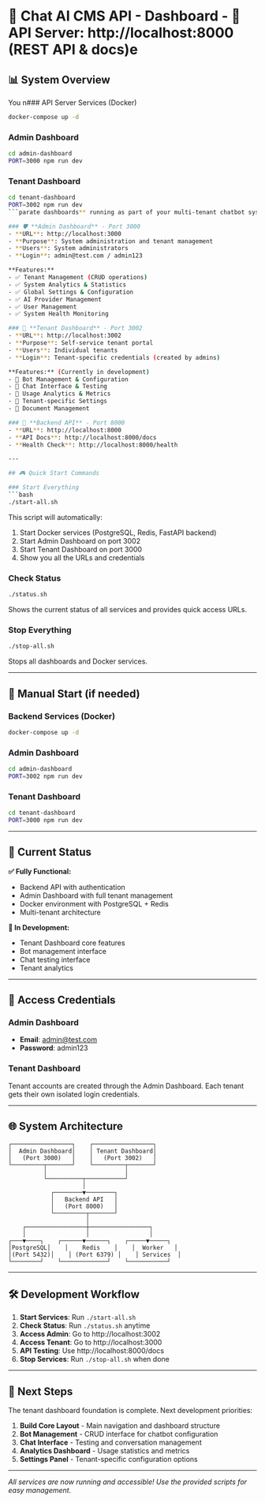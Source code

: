 # 🚀 Chat AI CMS API - Dashboard - **🔧 API Server**: **http://localhost:8000** (REST API & docs)e

## 📊 System Overview

You n### API Server Services (Docker)
```bash
docker-compose up -d
```

### Admin Dashboard
```bash
cd admin-dashboard
PORT=3000 npm run dev
```

### Tenant Dashboard
```bash
cd tenant-dashboard  
PORT=3002 npm run dev
```parate dashboards** running as part of your multi-tenant chatbot system:

### 🛡️ **Admin Dashboard** - Port 3000
- **URL**: http://localhost:3000
- **Purpose**: System administration and tenant management
- **Users**: System administrators
- **Login**: admin@test.com / admin123

**Features:**
- ✅ Tenant Management (CRUD operations)
- ✅ System Analytics & Statistics  
- ✅ Global Settings & Configuration
- ✅ AI Provider Management
- ✅ User Management
- ✅ System Health Monitoring

### 👥 **Tenant Dashboard** - Port 3002
- **URL**: http://localhost:3002
- **Purpose**: Self-service tenant portal
- **Users**: Individual tenants
- **Login**: Tenant-specific credentials (created by admins)

**Features:** (Currently in development)
- 🔄 Bot Management & Configuration
- 🔄 Chat Interface & Testing
- 🔄 Usage Analytics & Metrics
- 🔄 Tenant-specific Settings
- 🔄 Document Management

### 🔧 **Backend API** - Port 8000
- **URL**: http://localhost:8000
- **API Docs**: http://localhost:8000/docs
- **Health Check**: http://localhost:8000/health

---

## 🎮 Quick Start Commands

### Start Everything
```bash
./start-all.sh
```
This script will automatically:
1. Start Docker services (PostgreSQL, Redis, FastAPI backend)
2. Start Admin Dashboard on port 3002
3. Start Tenant Dashboard on port 3000
4. Show you all the URLs and credentials

### Check Status
```bash
./status.sh
```
Shows the current status of all services and provides quick access URLs.

### Stop Everything
```bash
./stop-all.sh
```
Stops all dashboards and Docker services.

---

## 🔄 Manual Start (if needed)

### Backend Services (Docker)
```bash
docker-compose up -d
```

### Admin Dashboard
```bash
cd admin-dashboard
PORT=3002 npm run dev
```

### Tenant Dashboard
```bash
cd tenant-dashboard  
PORT=3000 npm run dev
```

---

## 🎯 Current Status

**✅ Fully Functional:**
- Backend API with authentication
- Admin Dashboard with full tenant management
- Docker environment with PostgreSQL + Redis
- Multi-tenant architecture

**🔄 In Development:**
- Tenant Dashboard core features
- Bot management interface
- Chat testing interface
- Tenant analytics

---

## 🔐 Access Credentials

### Admin Dashboard
- **Email**: admin@test.com
- **Password**: admin123

### Tenant Dashboard
Tenant accounts are created through the Admin Dashboard. Each tenant gets their own isolated login credentials.

---

## 🌐 System Architecture

```
┌─────────────────┐    ┌─────────────────┐
│  Admin Dashboard│    │ Tenant Dashboard│
│   (Port 3000)   │    │   (Port 3002)   │
└─────────┬───────┘    └─────────┬───────┘
          │                      │
          └──────────┬───────────┘
                     │
            ┌────────▼────────┐
            │   Backend API   │
            │   (Port 8000)   │
            └─────────┬───────┘
                      │
    ┌─────────────────┼─────────────────┐
    │                 │                 │
┌───▼────┐    ┌──────▼──────┐    ┌─────▼─────┐
│PostgreSQL│    │    Redis    │    │  Worker   │
│(Port 5432)│    │ (Port 6379) │    │ Services  │
└────────┘    └─────────────┘    └───────────┘
```

---

## 🛠️ Development Workflow

1. **Start Services**: Run `./start-all.sh`
2. **Check Status**: Run `./status.sh` anytime
3. **Access Admin**: Go to http://localhost:3002
4. **Access Tenant**: Go to http://localhost:3000  
5. **API Testing**: Use http://localhost:8000/docs
6. **Stop Services**: Run `./stop-all.sh` when done

---

## 📝 Next Steps

The tenant dashboard foundation is complete. Next development priorities:

1. **Build Core Layout** - Main navigation and dashboard structure
2. **Bot Management** - CRUD interface for chatbot configuration
3. **Chat Interface** - Testing and conversation management  
4. **Analytics Dashboard** - Usage statistics and metrics
5. **Settings Panel** - Tenant-specific configuration options

---

*All services are now running and accessible! Use the provided scripts for easy management.*
